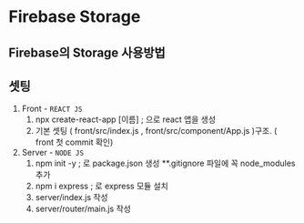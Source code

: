# Firebase Storage

## Firebase의 Storage 사용방법

## 셋팅

1. Front - `REACT JS`
   1. npx create-react-app [이름]  ; 으로 react 앱을 생성
   2. 기본 셋팅 ( front/src/index.js ,  front/src/component/App.js )구조. ( front 첫 commit 확인)
2. Server - `NODE JS`
   1. npm init -y ; 로 package.json 생성  **.gitignore 파일에 꼭 node_modules 추가
   2. npm i express ; 로 express 모듈 설치
   3. server/index.js 작성
   4. server/router/main.js 작성


